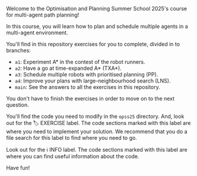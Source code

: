Welcome to the Optimisation and Planning Summer School 2025's course for multi-agent path planning!

In this course, you will learn how to plan and schedule multiple agents in a multi-agent environment.

You'll find in this repository exercises for you to complete, divided in to branches:

- `a1`: Experiment A\* in the contest of the robot runners.
- `a2`: Have a go at time-expanded A* (TXA*).
- `a3`: Schedule multiple robots with prioritised planning (PP).
- `a4`: Improve your plans with large-neighbourhood search (LNS).
- `main`: See the answers to all the exercises in this repository.

You don't have to finish the exercises in order to move on to the next question.

You'll find the code you need to modify in the `opss25` directory. And, look out for the 🏷️ EXERCISE label. The code sections marked with this label are where you need to implement your solution. We recommend that you do a file search for this label to find where you need to go.

Look out for the ℹ️ INFO label. The code sections marked with this label are where you can find useful information about the code.

Have fun!
